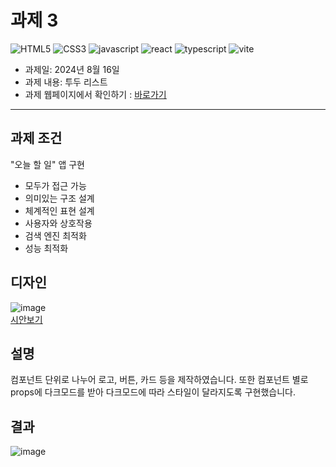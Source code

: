 # 과제 3

<img src="https://img.shields.io/badge/html5-E34F26?style=for-the-badge&logo=HTML5&logoColor=white" alt="HTML5"> <img src="https://img.shields.io/badge/CSS3-1572B6?style=for-the-badge&logo=css3&logoColor=white" alt="CSS3"> <img src="https://img.shields.io/badge/javascript-F7DF1E?style=for-the-badge&logo=javascript&logoColor=white" alt="javascript">
<img src="https://img.shields.io/badge/react-61DAFB?style=for-the-badge&logo=react&logoColor=white" alt="react"> <img src="https://img.shields.io/badge/typescript-3178C6?style=for-the-badge&logo=typescript&logoColor=white" alt="typescript"> <img src="https://img.shields.io/badge/vite-646CFF?style=for-the-badge&logo=vite&logoColor=white" alt="vite">

- 과제일: 2024년 8월 16일
- 과제 내용: 투두 리스트
- 과제 웹페이지에서 확인하기 : [<u>바로가기</u>](https://todolist-kjh.netlify.app/)

---

## 과제 조건

"오늘 할 일" 앱 구현

- 모두가 접근 가능
- 의미있는 구조 설계
- 체계적인 표현 설계
- 사용자와 상호작용
- 검색 엔진 최적화
- 성능 최적화

## 디자인

![image](https://github.com/user-attachments/assets/a24a93f8-04ad-40ca-9b85-6cbe69bf11b4)  
[<u>시안보기</u>](<https://www.figma.com/design/8S1SB9LdYsvY72OponGb16/%EC%98%A4%EB%8A%98-%ED%95%A0-%EC%9D%BC-(Today-Do-it)-(Copy)?node-id=8-195&m=dev)>)

## 설명

컴포넌트 단위로 나누어 로고, 버튼, 카드 등을 제작하였습니다. 또한 컴포넌트 별로 props에 다크모드를 받아 다크모드에 따라 스타일이 달라지도록 구현했습니다.

## 결과

![image](https://github.com/user-attachments/assets/97b14f3f-cf6c-4ebc-94be-ff805166f3bc)
